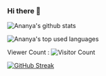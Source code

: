 ### Hi there 👋

<!--
**ananya0809/ananya0809** is a ✨ _special_ ✨ repository because its `README.md` (this file) appears on your GitHub profile.

Here are some ideas to get you started:

- 🔭 I’m currently working on ...
- 🌱 I’m currently learning ...
- 👯 I’m looking to collaborate on ...
- 🤔 I’m looking for help with ...
- 💬 Ask me about ...
- 📫 How to reach me: ...
- 😄 Pronouns: ...
- ⚡ Fun fact: ...
-->
![Ananya's github stats](https://github-readme-stats.vercel.app/api?username=ananya0809&show_icons=true&count_private=true&show_icons=true)

![Ananya's top used languages](https://github-readme-stats.vercel.app/api/top-langs/?username=ananya0809&layout=compact)

Viewer Count :
 ![Visitor Count](https://profile-counter.glitch.me/{ananya0809}/count.svg)

[![GitHub Streak](http://github-readme-streak-stats.herokuapp.com?user=ananya0809&theme=neon-dark&date_format=M%20j%5B%2C%20Y%5D)](https://git.io/streak-stats)
